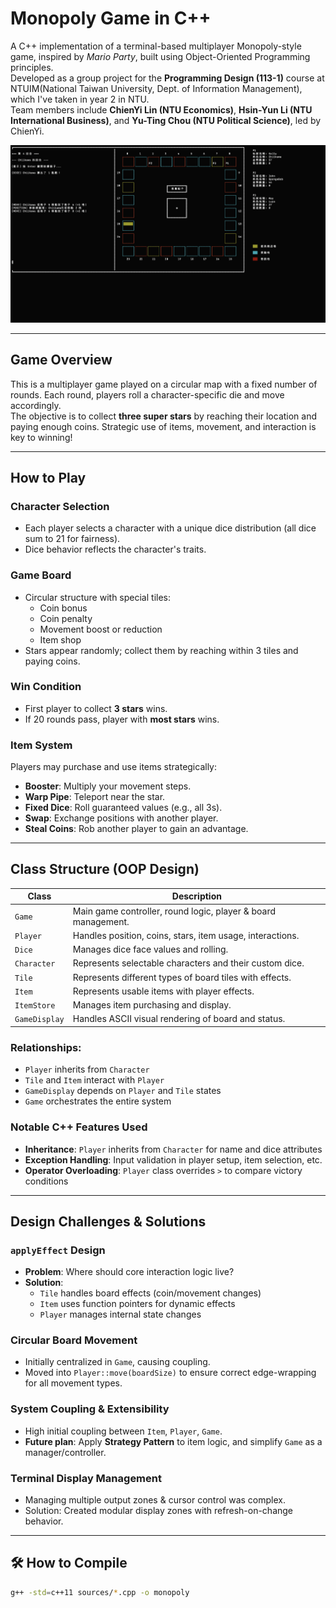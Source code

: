 # Monopoly Game in C++

A C++ implementation of a terminal-based multiplayer Monopoly-style game, inspired by *Mario Party*, built using Object-Oriented Programming principles.  
Developed as a group project for the **Programming Design (113-1)** course at NTUIM(National Taiwan University, Dept. of Information Management), which I've taken in year 2 in NTU.  
Team members include **ChienYi Lin (NTU Economics)**, **Hsin-Yun Li (NTU International Business)**, and **Yu-Ting Chou (NTU Political Science)**, led by ChienYi.

![Demo Screenshot](docs/demo_screenshot_group20.png)

---

## Game Overview

This is a multiplayer game played on a circular map with a fixed number of rounds. Each round, players roll a character-specific die and move accordingly.  
The objective is to collect **three super stars** by reaching their location and paying enough coins. Strategic use of items, movement, and interaction is key to winning!  

---

## How to Play

### Character Selection
- Each player selects a character with a unique dice distribution (all dice sum to 21 for fairness).
- Dice behavior reflects the character's traits.

### Game Board
- Circular structure with special tiles:
  - Coin bonus
  - Coin penalty
  - Movement boost or reduction
  - Item shop
- Stars appear randomly; collect them by reaching within 3 tiles and paying coins.

### Win Condition
- First player to collect **3 stars** wins.
- If 20 rounds pass, player with **most stars** wins.

### Item System
Players may purchase and use items strategically:
- **Booster**: Multiply your movement steps.
- **Warp Pipe**: Teleport near the star.
- **Fixed Dice**: Roll guaranteed values (e.g., all 3s).
- **Swap**: Exchange positions with another player.
- **Steal Coins**: Rob another player to gain an advantage.

---

## Class Structure (OOP Design)

| Class        | Description |
|--------------|-------------|
| `Game`       | Main game controller, round logic, player & board management. |
| `Player`     | Handles position, coins, stars, item usage, interactions. |
| `Dice`       | Manages dice face values and rolling. |
| `Character`  | Represents selectable characters and their custom dice. |
| `Tile`       | Represents different types of board tiles with effects. |
| `Item`       | Represents usable items with player effects. |
| `ItemStore`  | Manages item purchasing and display. |
| `GameDisplay`| Handles ASCII visual rendering of board and status. |

### Relationships:
- `Player` inherits from `Character`
- `Tile` and `Item` interact with `Player`
- `GameDisplay` depends on `Player` and `Tile` states
- `Game` orchestrates the entire system

### Notable C++ Features Used
- **Inheritance**: `Player` inherits from `Character` for name and dice attributes
- **Exception Handling**: Input validation in player setup, item selection, etc.
- **Operator Overloading**: `Player` class overrides `>` to compare victory conditions

---

## Design Challenges & Solutions

### `applyEffect` Design
- **Problem**: Where should core interaction logic live?
- **Solution**:  
  - `Tile` handles board effects (coin/movement changes)  
  - `Item` uses function pointers for dynamic effects  
  - `Player` manages internal state changes

### Circular Board Movement
- Initially centralized in `Game`, causing coupling.
- Moved into `Player::move(boardSize)` to ensure correct edge-wrapping for all movement types.

### System Coupling & Extensibility
- High initial coupling between `Item`, `Player`, `Game`.
- **Future plan**: Apply **Strategy Pattern** to item logic, and simplify `Game` as a manager/controller.

### Terminal Display Management
- Managing multiple output zones & cursor control was complex.
- Solution: Created modular display zones with refresh-on-change behavior.

---

## 🛠️ How to Compile

```bash
g++ -std=c++11 sources/*.cpp -o monopoly

